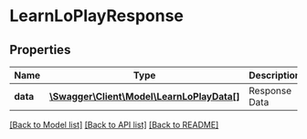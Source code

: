 # LearnLoPlayResponse

## Properties
Name | Type | Description | Notes
------------ | ------------- | ------------- | -------------
**data** | [**\Swagger\Client\Model\LearnLoPlayData[]**](LearnLoPlayData.md) | Response Data | 

[[Back to Model list]](../README.md#documentation-for-models) [[Back to API list]](../README.md#documentation-for-api-endpoints) [[Back to README]](../README.md)


